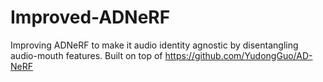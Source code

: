 # Improved-ADNeRF
Improving ADNeRF to make it audio identity agnostic by disentangling audio-mouth features. Built on top of https://github.com/YudongGuo/AD-NeRF
